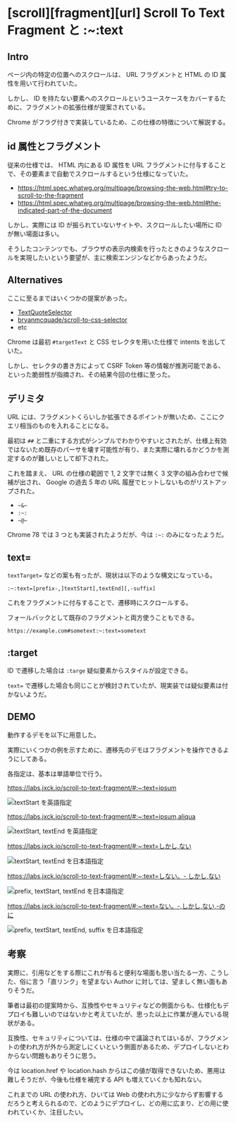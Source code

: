 # [scroll][fragment][url] Scroll To Text Fragment と :~:text

## Intro

ページ内の特定の位置へのスクロールは、 URL フラグメントと HTML の ID 属性を用いて行われていた。

しかし、 ID を持たない要素へのスクロールというユースケースをカバーするために、フラグメントの拡張仕様が提案されている。

Chrome がフラグ付きで実装しているため、この仕様の特徴について解説する。


## id 属性とフラグメント

従来の仕様では、 HTML 内にある ID 属性を URL フラグメントに付与することで、その要素まで自動でスクロールするという仕様になっていた。

- https://html.spec.whatwg.org/multipage/browsing-the-web.html#try-to-scroll-to-the-fragment
- https://html.spec.whatwg.org/multipage/browsing-the-web.html#the-indicated-part-of-the-document

しかし、実際には ID が振られていないサイトや、スクロールしたい場所に ID が無い場面は多い。

そうしたコンテンツでも、ブラウザの表示内検索を行ったときのようなスクロールを実現したいという要望が、主に検索エンジンなどからあったようだ。


## Alternatives

ここに至るまではいくつかの提案があった。

- [TextQuoteSelector](https://www.w3.org/TR/annotation-model/#text-quote-selector)
- [bryanmcquade/scroll-to-css-selector](https://github.com/bryanmcquade/scroll-to-css-selector)
- etc

Chrome は最初 `#targetText` と CSS セレクタを用いた仕様で intents を出していた。

しかし、セレクタの書き方によって CSRF Token 等の情報が推測可能である、といった脆弱性が指摘され、その結果今回の仕様に至った。


## デリミタ

URL には、フラグメントくらいしか拡張できるポイントが無いため、ここにクエリ相当のものを入れることになる。

最初は `##` と二重にする方式がシンプルでわかりやすいとされたが、仕様上有効ではないため既存のパーサを壊す可能性が有り、また実際に壊れるかどうかを測定するのが難しいとして却下された。

これを踏まえ、 URL の仕様の範囲で 1, 2 文字では無く 3 文字の組み合わせで候補が出され、 Google の過去 5 年の URL 履歴でヒットしないものがリストアップされた。

- `~&~`
- `:~:`
- `~@~`

Chrome 78 では 3 つとも実装されたようだが、今は `:~:` のみになったようだ。


## text=

`textTarget=` などの案も有ったが、現状は以下のような構文になっている。

```
:~:text=[prefix-,]textStart[,textEnd][,-suffix]
```

これをフラグメントに付与することで、遷移時にスクロールする。

フォールバックとして既存のフラグメントと両方使うこともできる。

```url
https://example.com#sometext:~:text=sometext
```


## :target

ID で遷移した場合は `:targe` 疑似要素からスタイルが設定できる。

`text=` で遷移した場合も同じことが検討されていたが、現実装では疑似要素は付かないようだ。


## DEMO

動作するデモを以下に用意した。

実際にいくつかの例を示すために、遷移先のデモはフラグメントを操作できるようにしてある。

各指定は、基本は単語単位で行う。

https://labs.jxck.io/scroll-to-text-fragment/#:~:text=ipsum

![textStart を英語指定](1.textStart.en.png#3359x2051 "textStart with en")

https://labs.jxck.io/scroll-to-text-fragment/#:~:text=ipsum,aliqua

![textStart, textEnd を英語指定](2.textStart-textEnd.en.png#3357x2053 "textStart & textEnd with en")

https://labs.jxck.io/scroll-to-text-fragment/#:~:text=しかし,ない

![textStart, textEnd を日本語指定](3.textStart-textEnd.ja.png#3359x2051 "textStart & textEnd with ja")

https://labs.jxck.io/scroll-to-text-fragment/#:~:text=しない。-,しかし,ない

![prefix, textStart, textEnd を日本語指定](4.prefix-textStart-textEnd.ja.png#3359x2054 "prefix & textStart & textEnd with ja")

https://labs.jxck.io/scroll-to-text-fragment/#:~:text=ない。-,しかし,ない,-のに

![prefix, textStart, textEnd, suffix を日本語指定](5.prefix-textStart-textEnd-suffix.jp.png#3359x2054 "prefix & textStart & textEnd & suffix with ja")


## 考察

実際に、引用などをする際にこれが有ると便利な場面も思い当たる一方、こうした、俗に言う「直リンク」を望まない Author に対しては、望ましく無い面もありそうだ。

筆者は最初の提案時から、互換性やセキュリティなどの側面からも、仕様化もデプロイも難しいのではないかと考えていたが、思った以上に作業が進んでいる現状がある。

互換性、セキュリティについては、仕様の中で議論されてはいるが、フラグメントの使われ方が外から測定しにくいという側面があるため、デプロイしないとわからない問題もありそうに思う。

今は location.href や location.hash からはこの値が取得できないため、悪用は難しそうだが、今後も仕様を補完する API も増えていくかも知れない。

これまでの URL の使われ方、ひいては Web の使われ方に少なからず影響するだろうと考えられるので、どのようにデプロイし、どの用に広まり、どの用に使われていくか、注目したい。